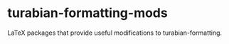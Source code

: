 # turabian-formatting-mods
LaTeX packages that provide useful modifications to turabian-formatting.
